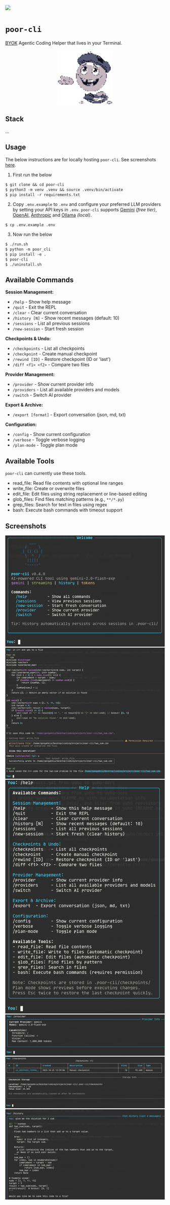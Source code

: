 [![](https://img.shields.io/badge/poor_cli_1.0.0-passing-green)](https://github.com/gongahkia/poor-cli/releases/tag/1.0.0)

# `poor-cli`

[BYOK](https://en.wikipedia.org/wiki/Bring_your_own_encryption) Agentic Coding Helper that lives in your Terminal.

<div align="center">
    <img src="./asset/logo/1.png" width="35%">
</div>

## Stack

...

## Usage

The below instructions are for locally hosting `poor-cli`. See screenshots [here](#screenshots).

1. First run the below

```console
$ git clone && cd poor-cli
$ python3 -m venv .venv && source .venv/bin/activate
$ pip install -r requirements.txt
```

2. Copy `.env.example` to `.env` and configure your preferred LLM providers by setting your API keys in `.env`. `poor-cli` supports [Gemini](https://aistudio.google.com/) *(free tier)*, [OpenAI](https://platform.openai.com/docs/models), [Anthropic](https://docs.claude.com/en/docs/about-claude/models/overview) and [Ollama](https://ollama.com/) *(local)*.

```console
$ cp .env.example .env
```

3. Now run the below

```console
$ ./run.sh
$ python -m poor_cli
$ pip install -e .
$ poor-cli
$ ./uninstall.sh
```

## Available Commands

**Session Management:**
- `/help` - Show help message
- `/quit` - Exit the REPL
- `/clear` - Clear current conversation
- `/history [N]` - Show recent messages (default: 10)
- `/sessions` - List all previous sessions
- `/new-session` - Start fresh session

**Checkpoints & Undo:**
- `/checkpoints` - List all checkpoints
- `/checkpoint` - Create manual checkpoint
- `/rewind [ID]` - Restore checkpoint (ID or 'last')
- `/diff <f1> <f2>` - Compare two files

**Provider Management:**
- `/provider` - Show current provider info
- `/providers` - List all available providers and models
- `/switch` - Switch AI provider

**Export & Archive:**
- `/export [format]` - Export conversation (json, md, txt)

**Configuration:**
- `/config` - Show current configuration
- `/verbose` - Toggle verbose logging
- `/plan-mode` - Toggle plan mode

## Available Tools

`poor-cli` can currently use these tools.

- read_file: Read file contents with optional line ranges
- write_file: Create or overwrite files
- edit_file: Edit files using string replacement or line-based editing
- glob_files: Find files matching patterns (e.g., `**/*.py`)
- grep_files: Search for text in files using regex
- bash: Execute bash commands with timeout support

## Screenshots

![](./asset/reference/1.png)
![](./asset/reference/2.png)
![](./asset/reference/3.png)
![](./asset/reference/6.png)
![](./asset/reference/4.png)
![](./asset/reference/5.png)
